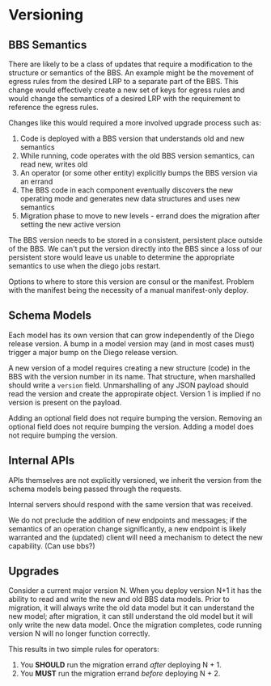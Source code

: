 # Versioning

## BBS Semantics

There are likely to be a class of updates that require a modification to the
structure or semantics of the BBS. An example might be the movement of egress
rules from the desired LRP to a separate part of the BBS. This change would
effectively create a new set of keys for egress rules and would change the
semantics of a desired LRP with the requirement to reference the egress rules.

Changes like this would required a more involved upgrade process such as:

1. Code is deployed with a BBS version that understands old and new semantics
2. While running, code operates with the old BBS version semantics, can read
	 new, writes old
3. An operator (or some other entity) explicitly bumps the BBS version via an
	 errand
4. The BBS code in each component eventually discovers the new operating mode
	 and generates new data structures and uses new semantics
5. Migration phase to move to new levels - errand does the migration after
	 setting the new active version

The BBS version needs to be stored in a consistent, persistent place outside of
the BBS. We can't put the version directly into the BBS since a loss of our
persistent store would leave us unable to determine the appropriate semantics
to use when the diego jobs restart.

Options to where to store this version are consul or the manifest. Problem with
the manifest being the necessity of a manual manifest-only deploy.

## Schema Models

Each model has its own version that can grow independently of the Diego release
version. A bump in a model version may (and in most cases must) trigger a major
bump on the Diego release version.

A new version of a model requires creating a new structure (code) in the BBS
with the version number in its name. That structure, when marshalled should
write a `version` field. Unmarshalling of any JSON payload should read the
version and create the appropirate object. Version 1 is implied if no version
is present on the payload.

Adding an optional field does not require bumping the version.
Removing an optional field does not require bumping the version.
Adding a model does not require bumping the version.

## Internal APIs

APIs themselves are not explicitly versioned, we inherit the version from the
schema models being passed through the requests.

Internal servers should respond with the same version that was received.

We do not preclude the addition of new endpoints and messages; if the semantics
of an operation change significantly, a new endpoint is likely warranted and
the (updated) client will need a mechanism to detect the new capability. (Can
use bbs?)

## Upgrades

Consider a current major version N. When you deploy version N+1 it has the
ability to read and write the new and old BBS data models. Prior to migration,
it will always write the old data model but it can understand the new model;
after migration, it can still understand the old model but it will only write
the new data model. Once the migration completes, code running version N will
no longer function correctly.

This results in two simple rules for operators:

1. You **SHOULD** run the migration errand *after* deploying N + 1.
2. You **MUST** run the migration errand *before* deploying N + 2.
